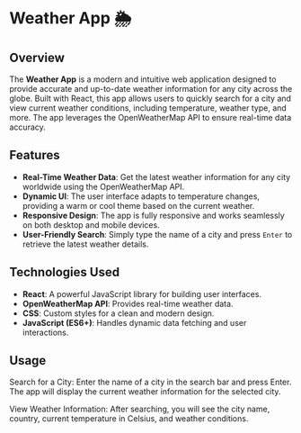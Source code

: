# Weather App 🌦️

## Overview

The **Weather App** is a modern and intuitive web application designed to provide accurate and up-to-date weather information for any city across the globe. Built with React, this app allows users to quickly search for a city and view current weather conditions, including temperature, weather type, and more. The app leverages the OpenWeatherMap API to ensure real-time data accuracy.

## Features

- **Real-Time Weather Data**: Get the latest weather information for any city worldwide using the OpenWeatherMap API.
- **Dynamic UI**: The user interface adapts to temperature changes, providing a warm or cool theme based on the current weather.
- **Responsive Design**: The app is fully responsive and works seamlessly on both desktop and mobile devices.
- **User-Friendly Search**: Simply type the name of a city and press `Enter` to retrieve the latest weather details.

## Technologies Used

- **React**: A powerful JavaScript library for building user interfaces.
- **OpenWeatherMap API**: Provides real-time weather data.
- **CSS**: Custom styles for a clean and modern design.
- **JavaScript (ES6+)**: Handles dynamic data fetching and user interactions.

## Usage
Search for a City: Enter the name of a city in the search bar and press Enter. The app will display the current weather information for the selected city.

View Weather Information: After searching, you will see the city name, country, current temperature in Celsius, and weather conditions.
